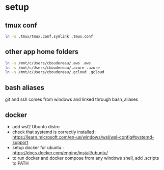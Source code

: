 # setup

## tmux conf
```bash
ln -s .tmux/tmux.conf.symlink .tmux.conf
```

## other app home folders
```bash
ln -s /mnt/c/Users/cboudereau/.aws .aws
ln -s /mnt/c/Users/cboudereau/.azure .azure
ln -s /mnt/c/Users/cboudereau/.gcloud .gcloud
```

## bash aliases
git and ssh comes from windows and linked through bash_aliases

## docker
- add wsl2 Ubuntu distro
- check that systemd is correctly installed : https://learn.microsoft.com/en-us/windows/wsl/wsl-config#systemd-support
- setup docker for ubuntu : https://docs.docker.com/engine/install/ubuntu/
- to run docker and docker compose from any windows shell, add .scripts to PATH
